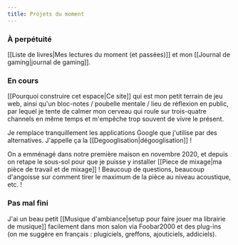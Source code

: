 ```yaml
---
title: Projets du moment
---
```

### À perpétuité
[[Liste de livres|Mes lectures du moment (et passées)]] et mon [[Journal de gaming|journal de gaming]].

### En cours
[[Pourquoi construire cet espace|Ce site]] qui est mon petit terrain de jeu web, ainsi qu'un bloc-notes / poubelle mentale / lieu de réflexion en public, par lequel je tente de calmer mon cerveau qui roule sur trois-quatre channels en même temps et m'empêche trop souvent de vivre le présent.

Je remplace tranquillement les applications Google que j'utilise par des alternatives. J'appelle ça la [[Degooglisation|dégooglisation]] !

On a emménagé dans notre première maison en novembre 2020, et depuis on retape le sous-sol pour que je puisse y installer [[Piece de mixage|ma pièce de travail et de mixage]] ! Beaucoup de questions, beaucoup d'angoisse sur comment tirer le maximum de la pièce au niveau acoustique, etc. !

### Pas mal fini
J'ai un beau petit [[Musique d'ambiance|setup pour faire jouer ma librairie de musique]] facilement dans mon salon via Foobar2000 et des plug-ins (on me suggère en français : plugiciels, greffons, ajouticiels, addiciels).